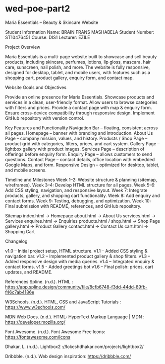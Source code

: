 # wed-poe-part2
Maria Essentials – Beauty & Skincare Website

Student Information
Name: BRAIN FRANS MASHABELA
Student Number: ST10476451
Course: DIS1
Lecturer: EZILE

 Project Overview

Maria Essentials is a multi-page website built to showcase and sell beauty products, including skincare, perfumes, lotions, lip gloss, mascara, hair care, sunscreen, nail polish, and more.
The website is fully responsive, designed for desktop, tablet, and mobile users, with features such as a shopping cart, product gallery, enquiry form, and contact map.

 Website Goals and Objectives

Provide an online presence for Maria Essentials.
Showcase products and services in a clean, user-friendly format.
Allow users to browse categories with filters and prices.
Provide a contact page with map & enquiry form.
Ensure cross-device compatibility through responsive design.
Implement GitHub repository with version control.

 Key Features and Functionality
Navigation Bar – floating, consistent across all pages.
Homepage – banner with branding and introduction.
About Us Page – company mission, values, and history.
Products / Shop Page – product grid with categories, filters, prices, and cart system.
Gallery Page – lightbox gallery with product images.
Services Page – description of offerings before enquiry form.
Enquiry Page – allows customers to send questions.
Contact Page – contact details, office location with embedded Google Maps, and form.
Responsive Design – optimized for desktop, tablet, and mobile screens.

 Timeline and Milestones
Week 1–2: Website structure & planning (sitemap, wireframes).
Week 3–4: Develop HTML structure for all pages.
Week 5–6: Add CSS styling, navigation, and responsive layout.
Week 7: Integrate products, gallery, and shopping cart functionality.
Week 8: Add enquiry and contact forms.
Week 9: Testing, debugging, and optimization.
Week 10: Final submission with README, references, and GitHub repository.

Sitemap
index.html → Homepage
about.html → About Us
services.html → Services
enquires.html → Enquiries
products.html / shop.html → Shop Page
gallery.html → Product Gallery
contact.html → Contact Us
cart.html → Shopping Cart

Changelog

v1.0 – Initial project setup, HTML structure.
v1.1 – Added CSS styling & navigation bar.
v1.2 – Implemented product gallery & shop filters.
v1.3 – Added responsive design with media queries.
v1.4 – Integrated enquiry & contact forms.
v1.5 - Added greetings bot
v1.6 – Final polish: prices, cart updates, and README.

 References
Spline. (n.d.). HTML : https://app.spline.design/community/file/8cfb6748-f3dd-44dd-89fb-f46c7ab4186e

W3Schools. (n.d.). HTML, CSS and JavaScript Tutorials : https://www.w3schools.com/
 
MDN Web Docs. (n.d.). HTML: HyperText Markup Language | MDN : https://developer.mozilla.org/
 
Font Awesome. (n.d.). Font Awesome Free Icons: https://fontawesome.com/icons

Dhakar, L. (n.d.). Lightbox2 ://lokeshdhakar.com/projects/lightbox2/
 
Dribbble. (n.d.). Web design inspiration: https://dribbble.com/
